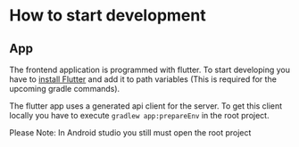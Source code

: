 # How to start development

## App

The frontend application is programmed with flutter. To start developing you have
to [install Flutter](https://docs.flutter.dev/get-started/install) and add it to path
variables (This is required for the upcoming gradle commands).

The flutter app uses a generated api client for the server. To get this client locally you have to
execute ```gradlew app:prepareEnv``` in the root project.

Please Note: In Android studio you still must open the root project
